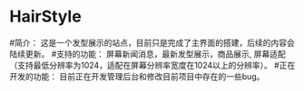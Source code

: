 # HairStyle
#简介：
  这是一个发型展示的站点，目前只是完成了主界面的搭建，后续的内容会陆续更新。
#支持的功能：
  屏幕新闻消息，最新发型展示，商品展示, 屏幕适配（支持最低分辨率为1024，适配在屏幕分辨率宽度在1024以上的分辨率）。
#正在开发的功能：
  目前正在开发管理后台和修改目前项目中存在的一些bug。
